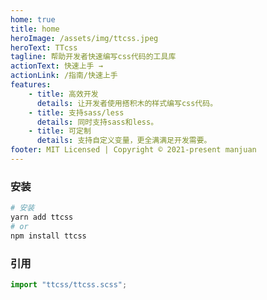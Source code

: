 ```yaml
---
home: true
title: home
heroImage: /assets/img/ttcss.jpeg
heroText: TTcss
tagline: 帮助开发者快速编写css代码的工具库
actionText: 快速上手 →
actionLink: /指南/快速上手
features:
    - title: 高效开发
      details: 让开发者使用搭积木的样式编写css代码。
    - title: 支持sass/less
      details: 同时支持sass和less。
    - title: 可定制
      details: 支持自定义变量，更全满满足开发需要。
footer: MIT Licensed | Copyright © 2021-present manjuan
---
```


### 安装

```sh
# 安装
yarn add ttcss
# or
npm install ttcss
```

### 引用

```javascript
import "ttcss/ttcss.scss";
```
